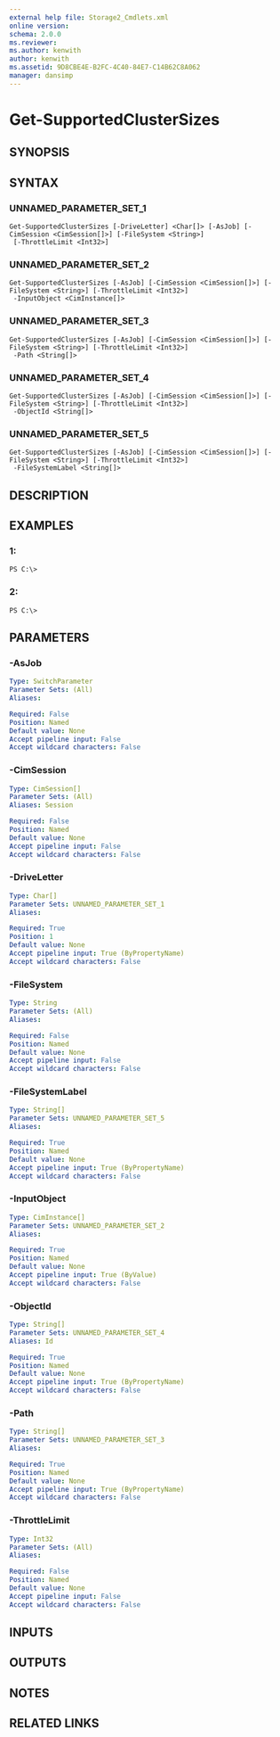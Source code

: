 ```yaml
---
external help file: Storage2_Cmdlets.xml
online version: 
schema: 2.0.0
ms.reviewer:
ms.author: kenwith
author: kenwith
ms.assetid: 9D8CBE4E-B2FC-4C40-84E7-C14B62C8A062
manager: dansimp
---
```


# Get-SupportedClusterSizes

## SYNOPSIS

## SYNTAX

### UNNAMED_PARAMETER_SET_1
```
Get-SupportedClusterSizes [-DriveLetter] <Char[]> [-AsJob] [-CimSession <CimSession[]>] [-FileSystem <String>]
 [-ThrottleLimit <Int32>]
```

### UNNAMED_PARAMETER_SET_2
```
Get-SupportedClusterSizes [-AsJob] [-CimSession <CimSession[]>] [-FileSystem <String>] [-ThrottleLimit <Int32>]
 -InputObject <CimInstance[]>
```

### UNNAMED_PARAMETER_SET_3
```
Get-SupportedClusterSizes [-AsJob] [-CimSession <CimSession[]>] [-FileSystem <String>] [-ThrottleLimit <Int32>]
 -Path <String[]>
```

### UNNAMED_PARAMETER_SET_4
```
Get-SupportedClusterSizes [-AsJob] [-CimSession <CimSession[]>] [-FileSystem <String>] [-ThrottleLimit <Int32>]
 -ObjectId <String[]>
```

### UNNAMED_PARAMETER_SET_5
```
Get-SupportedClusterSizes [-AsJob] [-CimSession <CimSession[]>] [-FileSystem <String>] [-ThrottleLimit <Int32>]
 -FileSystemLabel <String[]>
```

## DESCRIPTION

## EXAMPLES

### 1:
```
PS C:\>
```

### 2:
```
PS C:\>
```

## PARAMETERS

### -AsJob


```yaml
Type: SwitchParameter
Parameter Sets: (All)
Aliases: 

Required: False
Position: Named
Default value: None
Accept pipeline input: False
Accept wildcard characters: False
```

### -CimSession


```yaml
Type: CimSession[]
Parameter Sets: (All)
Aliases: Session

Required: False
Position: Named
Default value: None
Accept pipeline input: False
Accept wildcard characters: False
```

### -DriveLetter


```yaml
Type: Char[]
Parameter Sets: UNNAMED_PARAMETER_SET_1
Aliases: 

Required: True
Position: 1
Default value: None
Accept pipeline input: True (ByPropertyName)
Accept wildcard characters: False
```

### -FileSystem


```yaml
Type: String
Parameter Sets: (All)
Aliases: 

Required: False
Position: Named
Default value: None
Accept pipeline input: False
Accept wildcard characters: False
```

### -FileSystemLabel


```yaml
Type: String[]
Parameter Sets: UNNAMED_PARAMETER_SET_5
Aliases: 

Required: True
Position: Named
Default value: None
Accept pipeline input: True (ByPropertyName)
Accept wildcard characters: False
```

### -InputObject


```yaml
Type: CimInstance[]
Parameter Sets: UNNAMED_PARAMETER_SET_2
Aliases: 

Required: True
Position: Named
Default value: None
Accept pipeline input: True (ByValue)
Accept wildcard characters: False
```

### -ObjectId


```yaml
Type: String[]
Parameter Sets: UNNAMED_PARAMETER_SET_4
Aliases: Id

Required: True
Position: Named
Default value: None
Accept pipeline input: True (ByPropertyName)
Accept wildcard characters: False
```

### -Path


```yaml
Type: String[]
Parameter Sets: UNNAMED_PARAMETER_SET_3
Aliases: 

Required: True
Position: Named
Default value: None
Accept pipeline input: True (ByPropertyName)
Accept wildcard characters: False
```

### -ThrottleLimit


```yaml
Type: Int32
Parameter Sets: (All)
Aliases: 

Required: False
Position: Named
Default value: None
Accept pipeline input: False
Accept wildcard characters: False
```

## INPUTS

## OUTPUTS

## NOTES

## RELATED LINKS

